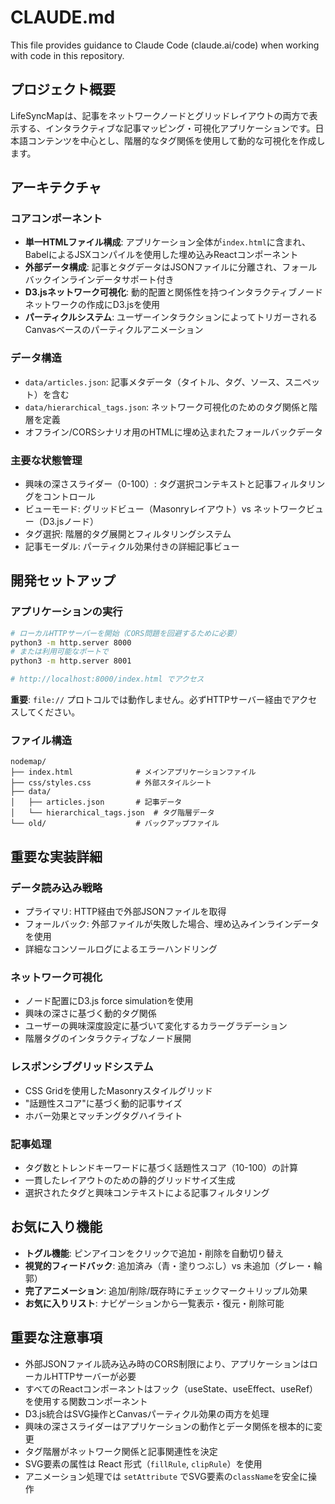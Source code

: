 # CLAUDE.md

This file provides guidance to Claude Code (claude.ai/code) when working with code in this repository.

## プロジェクト概要

LifeSyncMapは、記事をネットワークノードとグリッドレイアウトの両方で表示する、インタラクティブな記事マッピング・可視化アプリケーションです。日本語コンテンツを中心とし、階層的なタグ関係を使用して動的な可視化を作成します。

## アーキテクチャ

### コアコンポーネント
- **単一HTMLファイル構成**: アプリケーション全体が`index.html`に含まれ、BabelによるJSXコンパイルを使用した埋め込みReactコンポーネント
- **外部データ構成**: 記事とタグデータはJSONファイルに分離され、フォールバックインラインデータサポート付き
- **D3.jsネットワーク可視化**: 動的配置と関係性を持つインタラクティブノードネットワークの作成にD3.jsを使用
- **パーティクルシステム**: ユーザーインタラクションによってトリガーされるCanvasベースのパーティクルアニメーション

### データ構造
- `data/articles.json`: 記事メタデータ（タイトル、タグ、ソース、スニペット）を含む
- `data/hierarchical_tags.json`: ネットワーク可視化のためのタグ関係と階層を定義
- オフライン/CORSシナリオ用のHTMLに埋め込まれたフォールバックデータ

### 主要な状態管理
- 興味の深さスライダー（0-100）: タグ選択コンテキストと記事フィルタリングをコントロール
- ビューモード: グリッドビュー（Masonryレイアウト）vs ネットワークビュー（D3.jsノード）
- タグ選択: 階層的タグ展開とフィルタリングシステム
- 記事モーダル: パーティクル効果付きの詳細記事ビュー

## 開発セットアップ

### アプリケーションの実行
```bash
# ローカルHTTPサーバーを開始（CORS問題を回避するために必要）
python3 -m http.server 8000
# または利用可能なポートで
python3 -m http.server 8001

# http://localhost:8000/index.html でアクセス
```

**重要**: `file://` プロトコルでは動作しません。必ずHTTPサーバー経由でアクセスしてください。

### ファイル構造
```
nodemap/
├── index.html              # メインアプリケーションファイル
├── css/styles.css          # 外部スタイルシート
├── data/
│   ├── articles.json       # 記事データ
│   └── hierarchical_tags.json  # タグ階層データ
└── old/                    # バックアップファイル
```

## 重要な実装詳細

### データ読み込み戦略
- プライマリ: HTTP経由で外部JSONファイルを取得
- フォールバック: 外部ファイルが失敗した場合、埋め込みインラインデータを使用
- 詳細なコンソールログによるエラーハンドリング

### ネットワーク可視化
- ノード配置にD3.js force simulationを使用
- 興味の深さに基づく動的タグ関係
- ユーザーの興味深度設定に基づいて変化するカラーグラデーション
- 階層タグのインタラクティブなノード展開

### レスポンシブグリッドシステム
- CSS Gridを使用したMasonryスタイルグリッド
- "話題性スコア"に基づく動的記事サイズ
- ホバー効果とマッチングタグハイライト

### 記事処理
- タグ数とトレンドキーワードに基づく話題性スコア（10-100）の計算
- 一貫したレイアウトのための静的グリッドサイズ生成
- 選択されたタグと興味コンテキストによる記事フィルタリング

## お気に入り機能

- **トグル機能**: ピンアイコンをクリックで追加・削除を自動切り替え
- **視覚的フィードバック**: 追加済み（青・塗りつぶし）vs 未追加（グレー・輪郭）
- **完了アニメーション**: 追加/削除/既存時にチェックマーク＋リップル効果
- **お気に入りリスト**: ナビゲーションから一覧表示・復元・削除可能

## 重要な注意事項

- 外部JSONファイル読み込み時のCORS制限により、アプリケーションはローカルHTTPサーバーが必要
- すべてのReactコンポーネントはフック（useState、useEffect、useRef）を使用する関数コンポーネント
- D3.js統合はSVG操作とCanvasパーティクル効果の両方を処理
- 興味の深さスライダーはアプリケーションの動作とデータ関係を根本的に変更
- タグ階層がネットワーク関係と記事関連性を決定
- SVG要素の属性は React 形式（`fillRule`, `clipRule`）を使用
- アニメーション処理では `setAttribute` でSVG要素の`className`を安全に操作